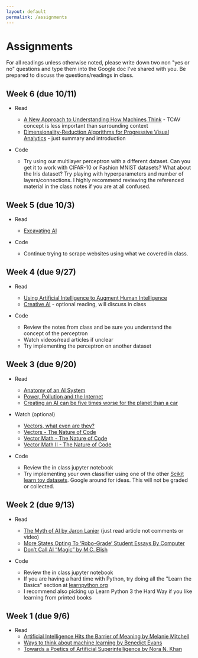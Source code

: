 ```yaml
---
layout: default
permalink: /assignments
---
```


# Assignments

For all readings unless otherwise noted, please write down two non "yes or no" questions and type them into the Google doc I've shared with you. Be prepared to discuss the questions/readings in class.

## Week 6 (due 10/11)

* Read

  * [A New Approach to Understanding How Machines Think](https://www.quantamagazine.org/been-kim-is-building-a-translator-for-artificial-intelligence-20190110/) - TCAV concept is less important than surrounding context
  * [Dimensionality-Reduction Algorithms
for Progressive Visual Analytics](https://www.asci.tudelft.nl/media/thesis/405_nicola_pezzotti.pdf) - just summary and introduction

* Code
  * Try using our multilayer perceptron with a different dataset. Can you get it to work with CIFAR-10 or Fashion MNIST datasets? What about the Iris dataset? Try playing with hyperparameters and number of layers/connections. I highly recommend reviewing the referenced material in the class notes if you are at all confused.

## Week 5 (due 10/3)

* Read
  * [Excavating AI](https://www.excavating.ai/)

* Code
  * Continue trying to scrape websites using what we covered in class.

## Week 4 (due 9/27)

* Read
  * [Using Artificial Intelligence to Augment Human Intelligence](https://distill.pub/2017/aia/)
  * [Creative AI](https://medium.com/@creativeai/creativeai-9d4b2346faf3) - optional reading, will discuss in class

* Code
  * Review the notes from class and be sure you understand the concept of the perceptron
  * Watch videos/read articles if unclear
  * Try implementing the perceptron on another dataset

## Week 3 (due 9/20)

* Read
  * [Anatomy of an AI System](https://anatomyof.ai/)
  * [Power, Pollution and the Internet](https://www.nytimes.com/2012/09/23/technology/data-centers-waste-vast-amounts-of-energy-belying-industry-image.html)
  * [Creating an AI can be five times worse for the planet than a car](https://www.newscientist.com/article/2205779-creating-an-ai-can-be-five-times-worse-for-the-planet-than-a-car/)

* Watch (optional)
  * [Vectors, what even are they?](https://www.youtube.com/watch?v=fNk_zzaMoSs)
  * [Vectors - The Nature of Code](https://www.youtube.com/watch?v=mWJkvxQXIa8)
  * [Vector Math - The Nature of Code](https://www.youtube.com/watch?v=s6b1_3bNCxk)
  * [Vector Math II - The Nature of Code](https://www.youtube.com/watch?v=uHusbFmq-4I)

* Code
  * Review the in class jupyter notebook
  * Try implementing your own classifier using one of the other [Scikit learn toy datasets](https://scikit-learn.org/stable/datasets/index.html#toy-datasets). Google around for ideas. This will not be graded or collected.

## Week 2 (due 9/13)
* Read
  * [The Myth of AI by Jaron Lanier](https://www.edge.org/conversation/jaron_lanier-the-myth-of-ai) (just read article not comments or video)
  * [More States Opting To ‘Robo-Grade’ Student Essays By Computer](https://www.npr.org/2018/06/30/624373367/more-states-opting-to-robo-grade-student-essays-by-computer)
  * [Don’t Call AI “Magic” by M.C. Elish](https://points.datasociety.net/dont-call-ai-magic-142da16db408)

* Code
  * Review the in class jupyter notebook
  * If you are having a hard time with Python, try doing all the "Learn the Basics" section at [learnpython.org](https://www.learnpython.org/)
  * I recommend also picking up Learn Python 3 the Hard Way if you like learning from printed books

## Week 1 (due 9/6)
* Read
  * [Artificial Intelligence Hits the Barrier of Meaning by Melanie Mitchell](https://www.nytimes.com/2018/11/05/opinion/artificial-intelligence-machine-learning.html)
  * [Ways to think about machine learning by Benedict Evans](https://www.ben-evans.com/benedictevans/2018/06/22/ways-to-think-about-machine-learning-8nefy)
  * [Towards a Poetics of Artificial Superintelligence by Nora N. Khan](https://medium.com/after-us/towards-a-poetics-of-artificial-superintelligence-ebff11d2d249)
